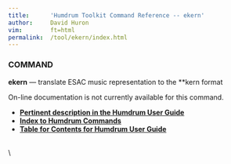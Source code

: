 ```yaml
---
title:		'Humdrum Toolkit Command Reference -- ekern'
author:		David Huron
vim:		ft=html
permalink:	/tool/ekern/index.html
---
```


### COMMAND

**ekern** &mdash; translate ESAC music representation to the \*\*kern format

On-line documentation is not currently available for this command.



-   [**Pertinent description in the Humdrum User
    Guide**](../guide34.html#Interval_Vectors_Using_the_iv_Command)
-   [**Index to Humdrum Commands**](../commands.toc.html)
-   [**Table for Contents for Humdrum User Guide**](../guide.toc.html)

\
\
